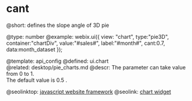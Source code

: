 cant
=============


@short:
	defines the slope angle of 3D pie 

@type: number
@example:
webix.ui({
	view: "chart",
	type:"pie3D",
    container:"chartDiv",
	value:"#sales#",
	label:"#month#",
	cant:0.7,
	data:month_dataset
});

@template:	api_config
@defined:	ui.chart	
@related: 
	desktop/pie_charts.md
@descr:
The parameter can take value from 0 to 1.<br>
The default value is 0.5 .



@seolinktop: [javascript website framework](https://webix.com)
@seolink: [chart widget](https://webix.com/widget/charts/)